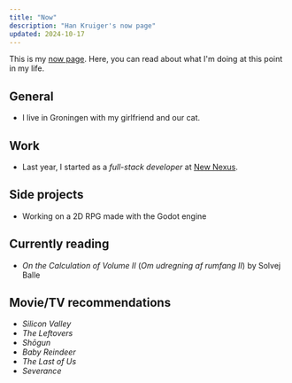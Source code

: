 ```yaml
---
title: "Now"
description: "Han Kruiger's now page"
updated: 2024-10-17
---
```


This is my [now page](https://nownownow.com/about).
Here, you can read about what I'm doing at this point in my life.

## General

- I live in Groningen with my girlfriend and our cat. 

## Work

- Last year, I started as a *full-stack developer* at [New Nexus](https://newnexus.nl/).

## Side projects

- Working on a 2D RPG made with the Godot engine  

## Currently reading

- *On the Calculation of Volume II* (*Om udregning af rumfang II*) by Solvej Balle

## Movie/TV recommendations

- *Silicon Valley*
- *The Leftovers*
- *Shōgun*
- *Baby Reindeer*
- *The Last of Us*
- *Severance*
